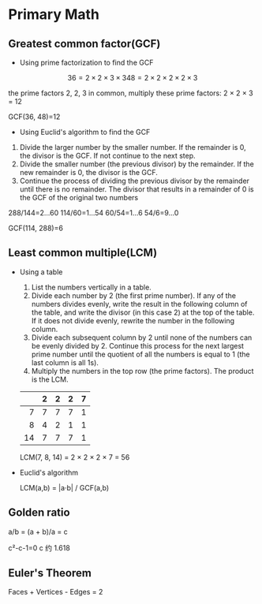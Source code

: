 # Primary Math

## Greatest common factor(GCF)

- Using prime factorization to find the GCF

```math
36=2×2×3×3
48=2×2×2×2×3
```

the prime factors 2, 2, 3 in common, multiply these prime factors: 2 × 2 × 3 = 12

GCF(36, 48)=12

- Using Euclid's algorithm to find the GCF  

1. Divide the larger number by the smaller number. If the remainder is 0, the divisor is the GCF. If not continue to the next step.
2. Divide the smaller number (the previous divisor) by the remainder. If the new remainder is 0, the divisor is the GCF.
3. Continue the process of dividing the previous divisor by the remainder until there is no remainder. The divisor that results in a remainder of 0 is the GCF of the original two numbers

288/144=2...60 114/60=1...54 60/54=1...6 54/6=9...0

GCF(114, 288)=6

## Least common multiple(LCM)

- Using a table

    1. List the numbers vertically in a table.
    2. Divide each number by 2 (the first prime number). If any of the numbers divides evenly, write the result in the following column of the table, and write the divisor (in this case 2) at the top of the table. If it does not divide evenly, rewrite the number in the following column.
    3. Divide each subsequent column by 2 until none of the numbers can be evenly divided by 2. Continue this process for the next largest prime number until the quotient of all the numbers is equal to 1 (the last column is all 1s).
    4. Multiply the numbers in the top row (the prime factors). The product is the LCM.

    ||2|2|2|7|
    |-:|-:|-:|-:|-:|
    |7|7|7|7|1|
    |8|4|2|1|1|
    |14|7|7|7|1|

    LCM(7, 8, 14) = 2 × 2 × 2 × 7 = 56


- Euclid's algorithm

    LCM(a,b) = |a·b| / GCF(a,b)

## Golden ratio

a/b = (a + b)/a = c

c²-c-1=0  c 约 1.618

## Euler's Theorem

Faces + Vertices - Edges = 2
